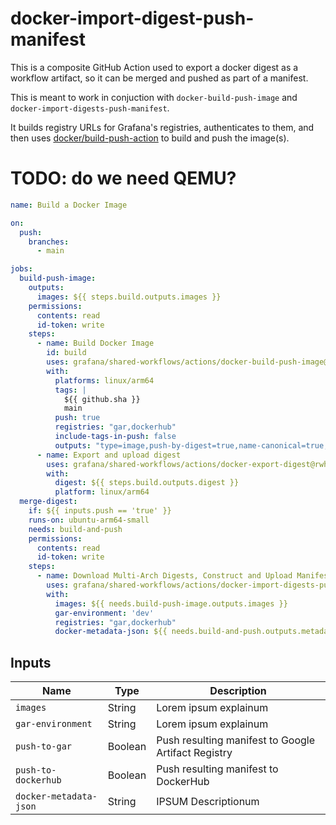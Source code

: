 # docker-import-digest-push-manifest

This is a composite GitHub Action used to export a docker digest as a workflow artifact, so it can be merged and pushed
as part of a manifest.

[//]: # (TODO: Link to docs for the following)
This is meant to work in conjuction with `docker-build-push-image` and `docker-import-digests-push-manifest`.

It builds registry URLs for Grafana's registries, authenticates to them, and then
uses [docker/build-push-action](https://github.com/docker/build-push-action) to build and push the image(s).

# TODO: do we need QEMU?

<!-- x-release-please-start-version -->

```yaml
name: Build a Docker Image

on:
  push:
    branches:
      - main

jobs:
  build-push-image:
    outputs:
      images: ${{ steps.build.outputs.images }}
    permissions:
      contents: read
      id-token: write
    steps:
      - name: Build Docker Image
        id: build
        uses: grafana/shared-workflows/actions/docker-build-push-image@main # TODO: Fix version once released
        with:
          platforms: linux/arm64
          tags: |
            ${{ github.sha }}
            main
          push: true
          registries: "gar,dockerhub"
          include-tags-in-push: false
          outputs: "type=image,push-by-digest=true,name-canonical=true,push=true"
      - name: Export and upload digest
        uses: grafana/shared-workflows/actions/docker-export-digest@rwhitaker/multi-arch-builds
        with:
          digest: ${{ steps.build.outputs.digest }}
          platform: linux/arm64
  merge-digest:
    if: ${{ inputs.push == 'true' }}
    runs-on: ubuntu-arm64-small
    needs: build-and-push
    permissions:
      contents: read
      id-token: write
    steps:
      - name: Download Multi-Arch Digests, Construct and Upload Manifest
        uses: grafana/shared-workflows/actions/docker-import-digests-push-manifest@main # TODO: Pin sha
        with:
          images: ${{ needs.build-push-image.outputs.images }}
          gar-environment: 'dev'
          registries: "gar,dockerhub"
          docker-metadata-json: ${{ needs.build-and-push.outputs.metadatajson }}
```

<!-- x-release-please-end-version -->

## Inputs

| Name                   | Type    | Description                                         |
|------------------------|---------|-----------------------------------------------------|
| `images`               | String  | Lorem ipsum explainum                               |
| `gar-environment`      | String  | Lorem ipsum explainum                               |
| `push-to-gar`          | Boolean | Push resulting manifest to Google Artifact Registry |
| `push-to-dockerhub`    | Boolean | Push resulting manifest to DockerHub                |
| `docker-metadata-json` | String  | IPSUM Descriptionum                                 |
